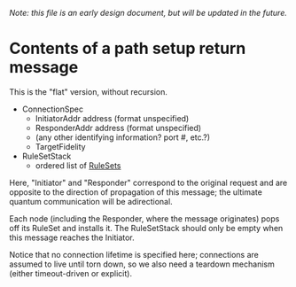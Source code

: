 
*Note: this file is an early design document, but will be updated in the future.*

# Contents of a path setup return message #

This is the "flat" version, without recursion.

* ConnectionSpec
    * InitiatorAddr address (format unspecified)
    * ResponderAddr address (format unspecified)
    * (any other identifying information? port #, etc.?)
    * TargetFidelity
* RuleSetStack
    * ordered list of [RuleSets](RuleSet.md)

Here, "Initiator" and "Responder" correspond to the original request and are opposite to the direction of propagation of this message; the ultimate quantum communication will be adirectional.

Each node (including the Responder, where the message originates) pops off its RuleSet and installs it. The RuleSetStack should only be empty when this message reaches the Initiator.

Notice that no connection lifetime is specified here; connections are assumed to live until torn down, so we also need a teardown mechanism (either timeout-driven or explicit).